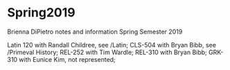 # Spring2019

Brienna DiPietro notes and information Spring Semester 2019

Latin 120 with Randall Childree, see /Latin; 
CLS-504 with Bryan Bibb, see /Primeval History; 
REL-252 with Tim Wardle; 
REL-310 with Bryan Bibb; 
GRK-310 with Eunice Kim, not represented; 
